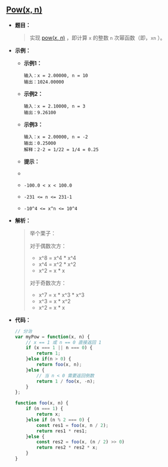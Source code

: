 ## [Pow(x, n)](https://leetcode.cn/problems/powx-n/)

* **题目：**

  >实现 [pow(*x*, *n*)](https://www.cplusplus.com/reference/valarray/pow/) ，即计算 `x` 的整数 `n` 次幂函数（即，`xn` ）。

* **示例：**

  * **示例1：**

    ```
    输入：x = 2.00000, n = 10
    输出：1024.00000
    ```

  * **示例2：**

    ```
    输入：x = 2.10000, n = 3
    输出：9.26100
    ```

  * **示例3：**

    ```
    输入：x = 2.00000, n = -2
    输出：0.25000
    解释：2-2 = 1/22 = 1/4 = 0.25
    ```

  * **提示：**

  * 

    * `-100.0 < x < 100.0`
    * `-231 <= n <= 231-1`
    * `-10^4 <= x^n <= 10^4`

* **解析：**

  >举个栗子：
  >
  >对于偶数次方：
  >
  >* x^8 = x^4 * x^4
  >* x^4 = x^2 * x^2
  >* x^2 = x * x
  >
  >对于奇数次方：
  >
  >* x^7 = x * x^3 * x^3
  >* x^3 = x * x^2
  >* x^2 = x * x

* **代码：**

  ```js
  // 分治
  var myPow = function(x, n) {
      // x == 1 或 n == 0 直接返回 1
      if (x === 1 || n === 0) {
          return 1;
      }else if(n > 0) {
          return foo(x, n);
      }else {
          // 当 n < 0 需要返回倒数
          return 1 / foo(x, -n);
      }
  };
  
  function foo(x, n) {
      if (n === 1) {
          return x;
      }else if (n % 2 === 0) {
          const res1 = foo(x, n / 2);
          return res1 * res1;
      }else {
          const res2 = foo(x, (n / 2) >> 0)
          return res2 * res2 * x;
      }
  }
  ```